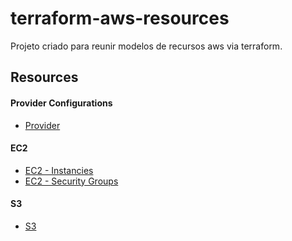 # terraform-aws-resources

Projeto criado para reunir modelos de recursos aws via terraform.

## Resources

#### Provider Configurations

- [Provider](./resources/main.tf)

#### EC2

- [EC2 - Instancies](./resources/ec2-instance.tf)
- [EC2 - Security Groups](./resources/ec2-security-groups.tf)

#### S3

- [S3](./resources/s3.tf)